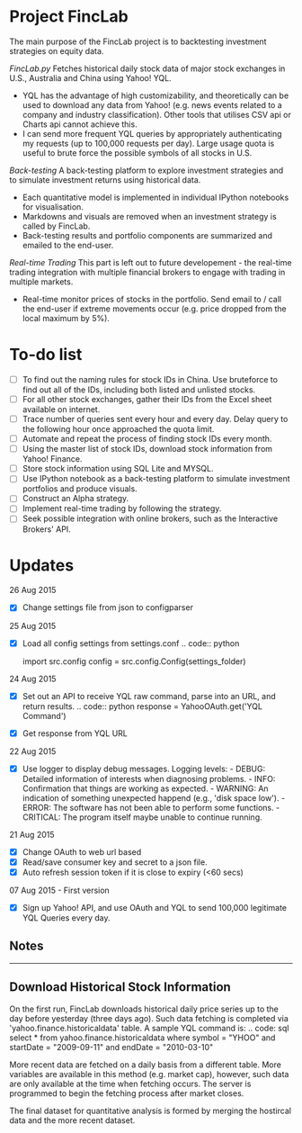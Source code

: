 Project FincLab
==

The main purpose of the FincLab project is to backtesting investment strategies on equity data.

*FincLab.py*
Fetches historical daily stock data of major stock exchanges in U.S., Australia and China using Yahoo! YQL.
- YQL has the advantage of high customizability, and theoretically can be used to download any data from Yahoo! (e.g. news events related to a company and industry classification). Other tools that utilises CSV api or Charts api cannot achieve this.
- I can send more frequent YQL queries by appropriately authenticating my requests (up to 100,000 requests per day). Large usage quota is useful to brute force the possible symbols of all stocks in U.S.

*Back-testing*
A back-testing platform to explore investment strategies and to simulate investment returns using historical data.
- Each quantitative model is implemented in individual IPython notebooks for visualisation.
- Markdowns and visuals are removed when an investment strategy is called by FincLab.
- Back-testing results and portfolio components are summarized and emailed to the end-user.

*Real-time Trading*
This part is left out to future developement - the real-time trading integration with multiple financial brokers to engage with trading in multiple markets.
- Real-time monitor prices of stocks in the portfolio. Send email to / call the end-user if extreme movements occur (e.g. price dropped from the local maximum by 5%).

# To-do list
- [ ] To find out the naming rules for stock IDs in China. Use bruteforce to find out all of the IDs, including both listed and unlisted stocks.
- [ ] For all other stock exchanges, gather their IDs from the Excel sheet available on internet.
- [ ] Trace number of queries sent every hour and every day. Delay query to the following hour once approached the quota limit.
- [ ] Automate and repeat the process of finding stock IDs every month.
- [ ] Using the master list of stock IDs, download stock information from Yahoo! Finance.
- [ ] Store stock information using SQL Lite and MYSQL.
- [ ] Use IPython notebook as a back-testing platform to simulate investment portfolios and produce visuals.
- [ ] Construct an Alpha strategy.
- [ ] Implement real-time trading by following the strategy.
- [ ] Seek possible integration with online brokers, such as the Interactive Brokers' API.

# Updates
26 Aug 2015
- [X] Change settings file from json to configparser

25 Aug 2015
- [X] Load all config settings from settings.conf
.. code:: python

    import src.config
    config = src.config.Config(settings_folder)

24 Aug 2015
- [X] Set out an API to receive YQL raw command, parse into an URL, and return results.
.. code:: python
        response = YahooOAuth.get('YQL Command')
        
- [X] Get response from YQL URL

22 Aug 2015
- [X] Use logger to display debug messages.
    Logging levels:
        - DEBUG: Detailed information of interests when diagnosing problems.
        - INFO: Confirmation that things are working as expected.
        - WARNING: An indication of something unexpected happend (e.g., 'disk space low').
        - ERROR: The software has not been able to perform some functions.
        - CRITICAL: The program itself maybe unable to continue running.

21 Aug 2015
- [X] Change OAuth to web url based
- [X] Read/save consumer key and secret to a json file.
- [X] Auto refresh session token if it is close to expiry (<60 secs)

07 Aug 2015 - First version
- [X] Sign up Yahoo! API, and use OAuth and YQL to send 100,000 legitimate YQL Queries every day.

## Notes
-------------------------------------
Download Historical Stock Information
-------------------------------------
On the first run, FincLab downloads historical daily price series up to the day before yesterday (three days ago). Such data fetching is completed via 'yahoo.finance.historicaldata' table. A sample YQL command is:
.. code: sql
    select * from yahoo.finance.historicaldata where symbol = "YHOO" and startDate = "2009-09-11" and endDate = "2010-03-10"

More recent data are fetched on a daily basis from a different table. More variables are available in this method (e.g. market cap), however, such data are only available at the time when fetching occurs. The server is programmed to begin the fetching process after market closes.

The final dataset for quantitative analysis is formed by merging the hostircal data and the more recent dataset.


